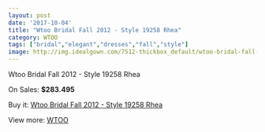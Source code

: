 ```yaml
---
layout: post
date: '2017-10-04'
title: "Wtoo Bridal Fall 2012 - Style 19258 Rhea"
category: WTOO
tags: ["bridal","elegant","dresses","fall","style"]
image: http://img.idealgown.com/7512-thickbox_default/wtoo-bridal-fall-2012-style-19258-rhea.jpg
---
```

Wtoo Bridal Fall 2012 - Style 19258 Rhea

On Sales: **$283.495**
<a href="https://www.idealgown.com/en/wtoo/3179-wtoo-bridal-fall-2012-style-19258-rhea.html"><amp-img layout="responsive" width="600" height="600" src="//img.idealgown.com/7512-thickbox_default/wtoo-bridal-fall-2012-style-19258-rhea.jpg" alt="Wtoo Bridal Fall 2012 - Style 19258 Rhea 0" /></a>
<a href="https://www.idealgown.com/en/wtoo/3179-wtoo-bridal-fall-2012-style-19258-rhea.html"><amp-img layout="responsive" width="600" height="600" src="//img.idealgown.com/7513-thickbox_default/wtoo-bridal-fall-2012-style-19258-rhea.jpg" alt="Wtoo Bridal Fall 2012 - Style 19258 Rhea 1" /></a>

Buy it: [Wtoo Bridal Fall 2012 - Style 19258 Rhea](https://www.idealgown.com/en/wtoo/3179-wtoo-bridal-fall-2012-style-19258-rhea.html "Wtoo Bridal Fall 2012 - Style 19258 Rhea")

View more: [WTOO](https://www.idealgown.com/en/39-wtoo "WTOO")